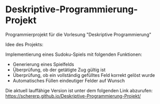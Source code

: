 # Deskriptive-Programmierung-Projekt
Programmierprojekt für die Vorlesung "Deskriptive Programmierung"

Idee des Projekts:

Implementierung eines Sudoku-Spiels mit folgenden Funktionen:
- Generierung eines Spielfelds
- Überprüfung, ob der getätigte Zug gültig ist
- Überprüfung, ob ein vollständig gefülltes Feld korrekt gelöst wurde
- Automatisches Füllen eindeutiger Felder auf Wunsch

Die aktuell lauffähige Version ist unter dem folgenden Link abzurufen: https://schererp.github.io/Deskriptive-Programmierung-Projekt/
